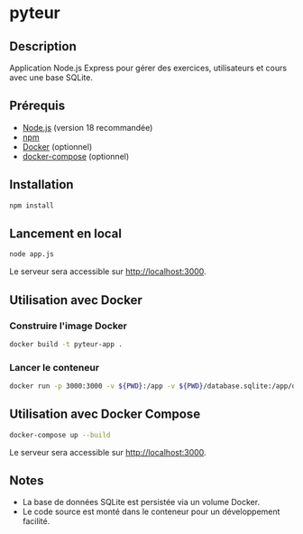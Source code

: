 # pyteur

## Description
Application Node.js Express pour gérer des exercices, utilisateurs et cours avec une base SQLite.

## Prérequis
- [Node.js](https://nodejs.org/) (version 18 recommandée)
- [npm](https://www.npmjs.com/)
- [Docker](https://www.docker.com/) (optionnel)
- [docker-compose](https://docs.docker.com/compose/) (optionnel)

## Installation

```bash
npm install
```

## Lancement en local

```bash
node app.js
```

Le serveur sera accessible sur [http://localhost:3000](http://localhost:3000).

## Utilisation avec Docker

### Construire l'image Docker

```bash
docker build -t pyteur-app .
```

### Lancer le conteneur

```bash
docker run -p 3000:3000 -v ${PWD}:/app -v ${PWD}/database.sqlite:/app/database.sqlite pyteur-app
```

## Utilisation avec Docker Compose

```bash
docker-compose up --build
```

Le serveur sera accessible sur [http://localhost:3000](http://localhost:3000).

## Notes
- La base de données SQLite est persistée via un volume Docker.
- Le code source est monté dans le conteneur pour un développement facilité.
